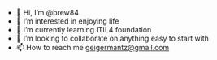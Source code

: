 - 👋 Hi, I’m @brew84
- 👀 I’m interested in enjoying life
- 🌱 I’m currently learning ITIL4 foundation
- 💞️ I’m looking to collaborate on anything easy to start with
- 📫 How to reach me geigermantz@gmail.com

<!---
brew84/brew84 is a ✨ special ✨ repository because its `README.md` (this file) appears on your GitHub profile.
You can click the Preview link to take a look at your changes.
--->
